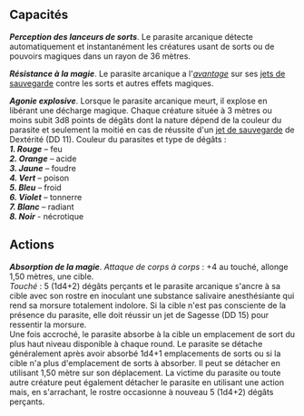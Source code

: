 ## Capacités
_**Perception des lanceurs de sorts**_. Le parasite arcanique détecte automatiquement et instantanément les créatures usant de sorts ou de pouvoirs magiques dans un rayon de 36 mètres.

_**Résistance à la magie**_. Le parasite arcanique a l'[_avantage_](/utiliser-les-caracteristiques/#avantage-et-desavantage) sur ses [jets de sauvegarde](/utiliser-les-caracteristiques/#jets-de-sauvegarde) contre les sorts et autres effets magiques.

_**Agonie explosive**_. Lorsque le parasite arcanique meurt, il explose en libérant une décharge magique. Chaque créature située à 3 mètres ou moins subit 3d8 points de dégâts dont la nature dépend de la couleur du parasite et seulement la moitié en cas de réussite d'un [jet de sauvegarde](/utiliser-les-caracteristiques/#jets-de-sauvegarde) de Dextérité (DD 11). Couleur du parasites et type de dégâts :  
_**1. Rouge**_ – feu  
_**2. Orange**_ – acide  
_**3. Jaune**_ – foudre  
_**4. Vert**_ – poison  
_**5. Bleu**_ – froid  
_**6. Violet**_ – tonnerre  
_**7. Blanc**_ – radiant  
_**8. Noir**_ - nécrotique

## Actions
_**Absorption de la magie**_. _Attaque de corps à corps_ : +4 au touché, allonge 1,50 mètres, une cible.  
_Touché_ : 5 (1d4+2) dégâts perçants et le parasite arcanique s'ancre à sa cible avec son rostre en inoculant une substance salivaire anesthésiante qui rend sa morsure totalement indolore. Si la cible n'est pas consciente de la présence du parasite, elle doit réussir un jet de Sagesse (DD 15) pour ressentir la morsure.  
Une fois accroché, le parasite absorbe à la cible un emplacement de sort du plus haut niveau disponible à chaque round. Le parasite se détache généralement après avoir absorbé 1d4+1 emplacements de sorts ou si la cible n'a plus d'emplacement de sorts à absorber. Il peut se détacher en utilisant 1,50 mètre sur son déplacement. La victime du parasite ou toute autre créature peut également détacher le parasite en utilisant une action mais, en s'arrachant, le rostre occasionne à nouveau 5 (1d4+2) dégâts perçants.
